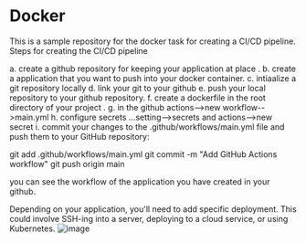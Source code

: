# Docker
This is a sample repository for the docker task for creating a CI/CD pipeline.
Steps for creating the CI/CD pipeline 

a. create a github repository for keeping your application at place . 
b. create a application that you want to push into your docker container.
c. intiaalize a git repository locally 
d. link your git to your github 
e. push your local repository to your github repository.
f. create a dockerfile in the root directory of your project .
g. in the github actions-->new workflow-->main.yml
h. configure secrets ...setting-->secrets and actions-->new secret
i. commit your changes to the .github/workflows/main.yml file and push them to your GitHub repository:


git add .github/workflows/main.yml
git commit -m "Add GitHub Actions workflow"
git push origin main

you can see the workflow of the application you have created in your github. 

Depending on your application, you'll need to add specific deployment. This could involve SSH-ing into a server, deploying to a cloud service, or using Kubernetes.
![image](https://github.com/ananyashree2407/Docker/assets/83506143/c5583ec3-1add-49fb-9380-d7ae648e67db)
